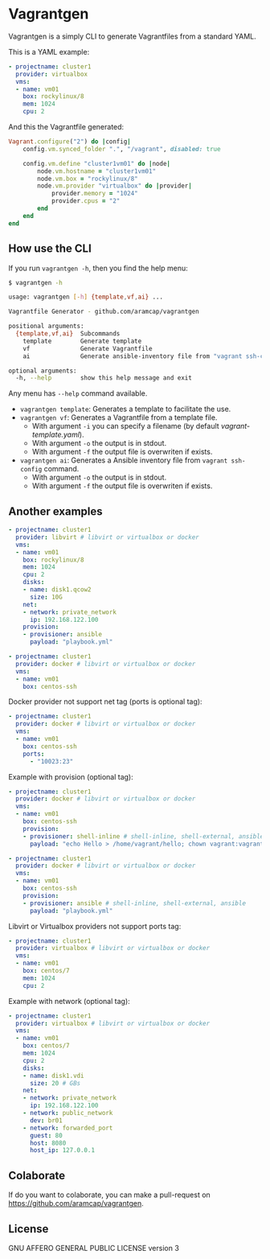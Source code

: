 # Vagrantgen

Vagrantgen is a simply CLI to generate Vagrantfiles from a standard YAML.

This is a YAML example:

```yml
- projectname: cluster1
  provider: virtualbox
  vms:
  - name: vm01
    box: rockylinux/8
    mem: 1024
    cpu: 2
```

And this the Vagrantfile generated:
```rb
Vagrant.configure("2") do |config|
    config.vm.synced_folder ".", "/vagrant", disabled: true

    config.vm.define "cluster1vm01" do |node|
        node.vm.hostname = "cluster1vm01"
        node.vm.box = "rockylinux/8"
        node.vm.provider "virtualbox" do |provider|
            provider.memory = "1024"
            provider.cpus = "2"
        end
    end
end
```

## How use the CLI

If you run `vagrantgen -h`, then you find the help menu:
```sh
$ vagrantgen -h

usage: vagrantgen [-h] {template,vf,ai} ...

Vagrantfile Generator - github.com/aramcap/vagrantgen

positional arguments:
  {template,vf,ai}  Subcommands
    template        Generate template
    vf              Generate Vagrantfile
    ai              Generate ansible-inventory file from "vagrant ssh-config" command

optional arguments:
  -h, --help        show this help message and exit
```

Any menu has `--help` command available.

- `vagrantgen template`: Generates a template to facilitate the use.
- `vagrantgen vf`: Generates a Vagrantfile from a template file.
  - With argument `-i` you can specify a filename (by default _vagrant-template.yaml_).
  - With argument `-o` the output is in stdout.
  - With argument `-f` the output file is overwriten if exists.
- `vagrantgen ai`: Generates a Ansible inventory file from `vagrant ssh-config` command.
  - With argument `-o` the output is in stdout.
  - With argument `-f` the output file is overwriten if exists.

## Another examples

```yml
- projectname: cluster1
  provider: libvirt # libvirt or virtualbox or docker
  vms:
  - name: vm01
    box: rockylinux/8
    mem: 1024
    cpu: 2
    disks:
    - name: disk1.qcow2
      size: 10G
    net:
    - network: private_network
      ip: 192.168.122.100
    provision:
    - provisioner: ansible
      payload: "playbook.yml"
```

```yml
- projectname: cluster1
  provider: docker # libvirt or virtualbox or docker
  vms:
  - name: vm01
    box: centos-ssh
```

Docker provider not support net tag (ports is optional tag):
```yml
- projectname: cluster1
  provider: docker # libvirt or virtualbox or docker
  vms:
  - name: vm01
    box: centos-ssh
    ports:
      - "10023:23"
```

Example with provision (optional tag):
```yml
- projectname: cluster1
  provider: docker # libvirt or virtualbox or docker
  vms:
  - name: vm01
    box: centos-ssh
    provision:
    - provisioner: shell-inline # shell-inline, shell-external, ansible
      payload: "echo Hello > /home/vagrant/hello; chown vagrant:vagrant /home/vagrant/hello"
```

```yml
- projectname: cluster1
  provider: docker # libvirt or virtualbox or docker
  vms:
  - name: vm01
    box: centos-ssh
    provision:
    - provisioner: ansible # shell-inline, shell-external, ansible
      payload: "playbook.yml"
```

Libvirt or Virtualbox providers not support ports tag:
```yml
- projectname: cluster1
  provider: virtualbox # libvirt or virtualbox or docker
  vms:
  - name: vm01
    box: centos/7
    mem: 1024
    cpu: 2
```

Example with network (optional tag):
```yml
- projectname: cluster1
  provider: virtualbox # libvirt or virtualbox or docker
  vms:
  - name: vm01
    box: centos/7
    mem: 1024
    cpu: 2
    disks:
    - name: disk1.vdi
      size: 20 # GBs
    net:
    - network: private_network
      ip: 192.168.122.100
    - network: public_network
      dev: br01
    - network: forwarded_port
      guest: 80
      host: 8080
      host_ip: 127.0.0.1
```

## Colaborate

If do you want to colaborate, you can make a pull-request on https://github.com/aramcap/vagrantgen.

## License

GNU AFFERO GENERAL PUBLIC LICENSE version 3
